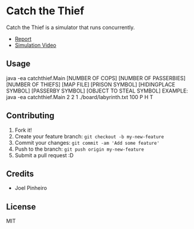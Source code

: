 # Catch the Thief
Catch the Thief is a simulator that runs concurrently.

- [Report ](https://github.com/joelpinheiro/CatchThief/blob/master/Report_65151.pdf)
- [Simulation Video](https://www.youtube.com/watch?v=bFvfBsKo904)



## Usage
java -ea catchthief.Main
[NUMBER OF COPS]
[NUMBER OF PASSERBIES]
[NUMBER OF THIEFS]
[MAP FILE]
[PRISON SYMBOL]
[HIDINGPLACE SYMBOL]
[PASSERBY SYMBOL]
[OBJECT TO STEAL SYMBOL]
EXAMPLE:
java -ea catchthief.Main 2 2 1 ./board/labyrinth.txt 100 P H T

## Contributing
1. Fork it!
2. Create your feature branch: `git checkout -b my-new-feature`
3. Commit your changes: `git commit -am 'Add some feature'`
4. Push to the branch: `git push origin my-new-feature`
5. Submit a pull request :D

## Credits
- Joel Pinheiro

## License
MIT

